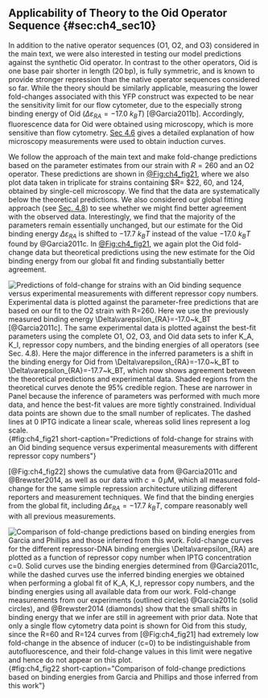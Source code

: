 ## Applicability of Theory to the Oid Operator Sequence {#sec:ch4_sec10}

In addition to the native operator sequences (O1, O2, and O3) considered in the
main text, we were also interested in testing our model predictions against the
synthetic Oid operator. In contrast to the other operators, Oid is one base pair
shorter in length ($20\,\text{bp}$), is fully symmetric, and is known to provide
stronger repression than the native operator sequences considered so far. While
the theory should be similarly applicable, measuring the lower fold-changes
associated with this YFP construct was expected to be near the sensitivity limit
for our flow cytometer, due to the especially strong binding energy of Oid
($\Delta \varepsilon_{RA}=-17.0 ~k_BT$) [@Garcia2011b]. Accordingly,
fluorescence data for Oid were obtained using microscopy, which is more
sensitive than flow cytometry. [Sec 4.6](#sec:ch4_sec06) gives a detailed
explanation of how microscopy measurements were used to obtain induction curves.

We follow the approach of the main text and make fold-change predictions based
on the parameter estimates from our strain with $R=260$ and an O2 operator.
These predictions are shown in [@Fig:ch4_fig21](A), where we also plot data
taken in triplicate for strains containing $R= $22, 60, and 124, obtained by
single-cell microscopy. We find that the data are systematically below the
theoretical predictions. We also considered our global fitting approach (see
[Sec. 4.8](#sec:ch4_sec09)) to see whether we might find better agreement with
the observed data. Interestingly, we find that the majority of the parameters
remain essentially unchanged, but our estimate for the Oid binding energy
$\Delta \varepsilon_{RA}$ is shifted to $-17.7~k_BT$ instead of the value
$-17.0~k_BT$ found by @Garcia2011c. In [@Fig:ch4_fig21](B), we again plot the
Oid fold-change data but theoretical predictions using the new estimate for
the Oid binding energy from our global fit and finding substantially better
agreement.

![**Predictions of fold-change for strains with an Oid binding sequence versus
experimental measurements with different repressor copy numbers.** Experimental
data is plotted against the parameter-free predictions that are based on our fit
to the O2 strain with $R=260$. Here we use the previously measured binding
energy $\Delta\varepsilon_{RA}=-17.0~k_BT$ [@Garcia2011c]. The same experimental
data is plotted against the best-fit parameters using the complete O1, O2, O3,
and Oid data sets to infer $K_A$, $K_I$, repressor copy numbers, and the binding
energies of all operators (see [Sec. 4.8](#sec:ch4_sec09)). Here the major
difference in the inferred parameters is a shift in the binding energy for Oid
from $\Delta\varepsilon_{RA}=-17.0~k_BT$ to $\Delta\varepsilon_{RA}=-17.7~k_BT$,
which now shows agreement between the theoretical predictions and experimental
data. Shaded regions from the theoretical curves denote the 95% credible region.
These are narrower in Panel because the inference of parameters was performed
with much more data, and hence the best-fit values are more tightly constrained.
Individual data points are shown due to the small number of replicates. The
dashed lines at 0 IPTG indicate a linear scale, whereas solid lines represent a
log scale.](ch4_fig21){#fig:ch4_fig21 short-caption="Predictions of fold-change
for strains with an Oid binding sequence versus experimental measurements with
different repressor copy numbers"}

[@Fig:ch4_fig22] shows the cumulative data from @Garcia2011c and @Brewster2014,
as well as our data with $c=0 \, \mu \text{M}$, which all measured fold-change
for the same simple repression architecture utilizing different reporters and
measurement techniques. We find that the binding energies from the global fit,
including $\Delta \varepsilon_{RA}=-17.7~k_BT$, compare reasonably well with all
previous measurements.

![**Comparison of fold-change predictions based on binding energies from Garcia
and Phillips and those inferred from this work.** Fold-change curves for the
different repressor-DNA binding energies $\Delta\varepsilon_{RA}$ are plotted as
a function of repressor copy number when IPTG concentration $c=0$. Solid curves
use the binding energies determined from @Garcia2011c, while the dashed curves
use the inferred binding energies we obtained when performing a global fit of
$K_A$, $K_I$, repressor copy numbers, and the binding energies using all
available data from our work. Fold-change measurements from our experiments
(outlined circles) @Garcia2011c (solid circles), and @Brewster2014 (diamonds)
show that the small shifts in binding energy that we infer are still in
agreement with prior data. Note that only a single flow cytometry data point is
shown for Oid from this study, since the $R=60$ and $R=124$ curves from
[@Fig:ch4_fig21] had extremely low fold-change in the absence of inducer ($c=0$)
to be indistinguishable from autofluorescence, and their fold-change values in
this limit were negative and hence do not appear on this
plot.](ch4_fig22){#fig:ch4_fig22 short-caption="Comparison of fold-change
predictions based on binding energies from Garcia and Phillips and those
inferred from this work"}

